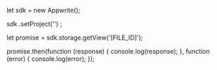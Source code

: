 let sdk = new Appwrite();

sdk
    .setProject('')
;

let promise = sdk.storage.getView('[FILE_ID]');

promise.then(function (response) {
    console.log(response);
}, function (error) {
    console.log(error);
});